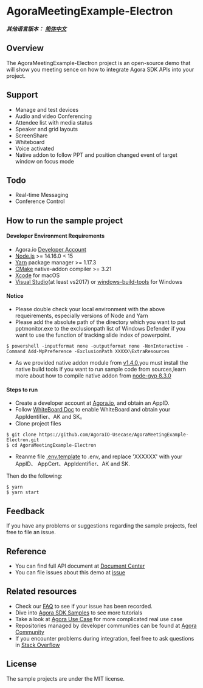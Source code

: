 # AgoraMeetingExample-Electron

_**其他语言版本：** [**简体中文**](README.zh.md)_

## Overview

The AgoraMeetingExample-Electron project is an open-source demo that will show you meeting sence on how to integrate Agora SDK APIs into your project.

## Support

- Manage and test devices
- Audio and video Conferencing
- Attendee list with media status
- Speaker and grid layouts
- ScreenShare
- Whiteboard
- Voice activated
- Native addon to follow PPT and position changed event of target window on focus mode

## Todo
- Real-time Messaging
- Conference Control

## How to run the sample project

#### Developer Environment Requirements

- Agora.io [Developer Account](https://dashboard.agora.io/signin/)
- [Node.js](https://nodejs.org/en/download/) >= 14.16.0 < 15
- [Yarn](https://yarnpkg.com/) package manager >= 1.17.3
- [CMake](https://cmake.org/download/) native-addon compiler >= 3.21
- [Xcode](https://developer.apple.com/download/all/?q=Xcode) for macOS
- [Visual Studio](https://visualstudio.microsoft.com/downloads/)(at least vs2017) or [windows-build-tools](https://www.npmjs.com/package/windows-build-tools) for Windows

#### Notice

- Please double check your local environment with the above requeirements, especially versions of Node and Yarn
- Please add the absolute path of the directory which you want to put pptmonitor.exe to the exclusionpath list of Windows Defender if 
you want to use the function of tracking slide index of powerpoint.
``` shell
$ powershell -inputformat none -outputformat none -NonInteractive -Command Add-MpPreference -ExclusionPath XXXXX\ExtraResources
```
- As we provided native addon module from [v1.4.0](https://github.com/AgoraIO-Usecase/AgoraMeetingExample-Electron/releases/tag/v1.4.0),you must install the native build tools if you want to run sample code from sources,learn more about how to compile native addon from [node-gyp 8.3.0](https://github.com/nodejs/node-gyp/tree/v8.3.0)

#### Steps to run

- Create a developer account at [Agora.io](https://dashboard.agora.io/signin/), and obtain an AppID.
- Follow [WhiteBoard Doc](https://docs.agora.io/cn/whiteboard/enable_whiteboard?platform=Web) to enable WhiteBoard and obtain your AppIdentifier、AK and SK。
- Clone project files
```shell
$ git clone https://github.com/AgoraIO-Usecase/AgoraMeetingExample-Electron.git
$ cd AgoraMeetingExample-Electron
```
- Reanme file [.env.template](.env.template) to .env, and replace 'XXXXXX' with your AppID、 AppCert、AppIdentifier、AK and SK.

Then do the following:

```shell 
$ yarn
$ yarn start

```

## Feedback

If you have any problems or suggestions regarding the sample projects, feel free to file an issue.

## Reference

- You can find full API document at [Document Center](https://docs.agora.io/en/Video/API%20Reference/electron/index.html)
- You can file issues about this demo at [issue](https://github.com/AgoraIO/Electron-SDK/issues)

## Related resources

- Check our [FAQ](https://docs.agora.io/en/faq) to see if your issue has been recorded.
- Dive into [Agora SDK Samples](https://github.com/AgoraIO) to see more tutorials
- Take a look at [Agora Use Case](https://github.com/AgoraIO-usecase) for more complicated real use case
- Repositories managed by developer communities can be found at [Agora Community](https://github.com/AgoraIO-Community)
- If you encounter problems during integration, feel free to ask questions in [Stack Overflow](https://stackoverflow.com/questions/tagged/agora.io)

## License

The sample projects are under the MIT license.
